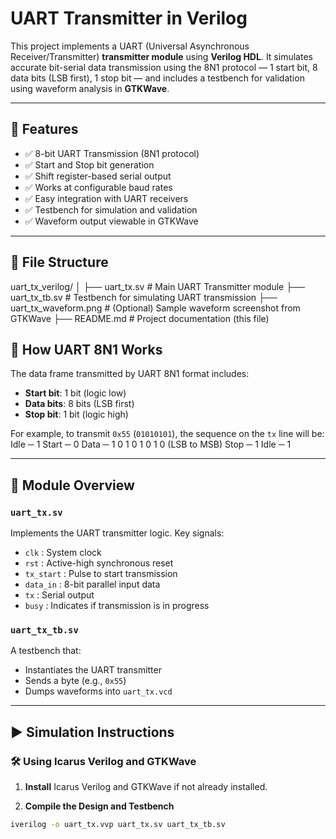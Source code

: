 # UART Transmitter in Verilog

This project implements a UART (Universal Asynchronous Receiver/Transmitter) **transmitter module** using **Verilog HDL**. It simulates accurate bit-serial data transmission using the 8N1 protocol — 1 start bit, 8 data bits (LSB first), 1 stop bit — and includes a testbench for validation using waveform analysis in **GTKWave**.

---

## 🔧 Features

- ✅ 8-bit UART Transmission (8N1 protocol)
- ✅ Start and Stop bit generation
- ✅ Shift register-based serial output
- ✅ Works at configurable baud rates
- ✅ Easy integration with UART receivers
- ✅ Testbench for simulation and validation
- ✅ Waveform output viewable in GTKWave

---

## 📁 File Structure

uart_tx_verilog/
│
├── uart_tx.sv # Main UART Transmitter module
├── uart_tx_tb.sv # Testbench for simulating UART transmission
├── uart_tx_waveform.png # (Optional) Sample waveform screenshot from GTKWave
├── README.md # Project documentation (this file)

## 🧠 How UART 8N1 Works

The data frame transmitted by UART 8N1 format includes:

- **Start bit**: 1 bit (logic low)
- **Data bits**: 8 bits (LSB first)
- **Stop bit**: 1 bit (logic high)

For example, to transmit `0x55` (`01010101`), the sequence on the `tx` line will be:
Idle ─ 1
Start ─ 0
Data ─ 1 0 1 0 1 0 1 0 (LSB to MSB)
Stop ─ 1
Idle ─ 1

---

## 📂 Module Overview

### `uart_tx.sv`

Implements the UART transmitter logic. Key signals:

- `clk` : System clock  
- `rst` : Active-high synchronous reset  
- `tx_start` : Pulse to start transmission  
- `data_in` : 8-bit parallel input data  
- `tx` : Serial output  
- `busy` : Indicates if transmission is in progress  

### `uart_tx_tb.sv`

A testbench that:
- Instantiates the UART transmitter
- Sends a byte (e.g., `0x55`)
- Dumps waveforms into `uart_tx.vcd`

---

## ▶️ Simulation Instructions

### 🛠️ Using Icarus Verilog and GTKWave

1. **Install** Icarus Verilog and GTKWave if not already installed.

2. **Compile the Design and Testbench**

```bash
iverilog -o uart_tx.vvp uart_tx.sv uart_tx_tb.sv


